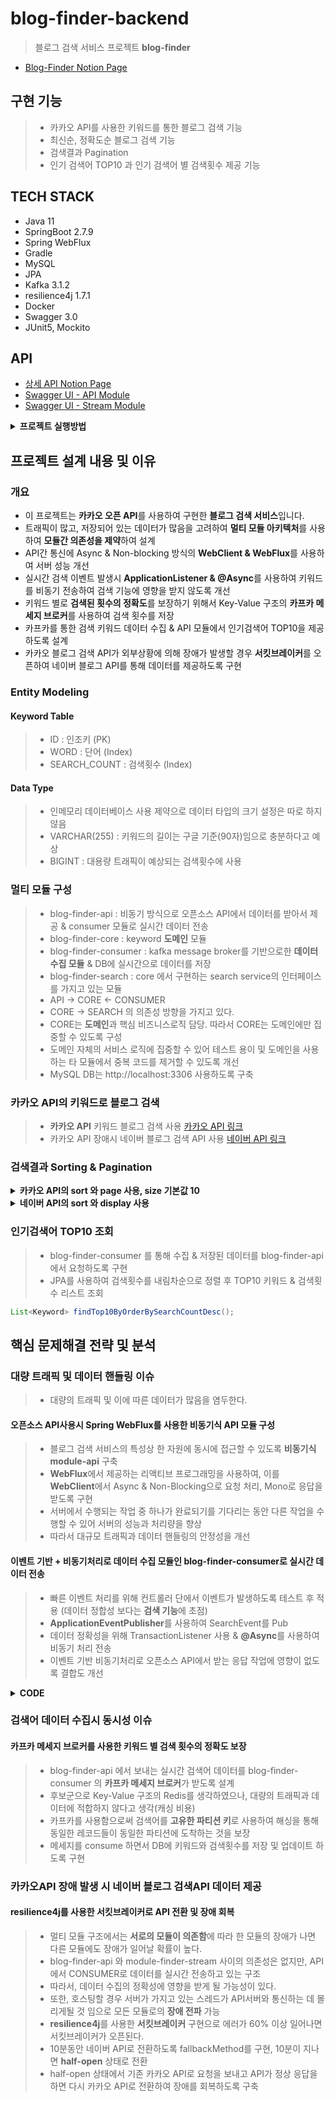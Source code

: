 # blog-finder-backend
> 블로그 검색 서비스 프로젝트 **blog-finder**
- [Blog-Finder Notion Page](https://amusing-child-e0e.notion.site/blog-finder-backend-2ff4a56ab65a41198df5404fd3ebd44a)

## 구현 기능
> * 카카오 API를 사용한 키워드를 통한 블로그 검색 기능 
> * 최신순, 정확도순 블로그 검색 기능
> * 검색결과 Pagination
> * 인기 검색어 TOP10 과 인기 검색어 별 검색횟수 제공 기능

## TECH STACK
- Java 11
- SpringBoot 2.7.9
- Spring WebFlux
- Gradle
- MySQL
- JPA
- Kafka 3.1.2
- resilience4j 1.7.1
- Docker
- Swagger 3.0
- JUnit5, Mockito

## API
- [상세 API Notion Page](https://amusing-child-e0e.notion.site/Blog-Finder-API-34302840b73c42098c9171447ce15352)
- [Swagger UI - API Module](http://localhost:8080/swagger-ui/index.html)
- [Swagger UI - Stream Module](http://localhost:8081/swagger-ui/index.html)

<details>
<summary><strong> 프로젝트 실행방법 </strong></summary>
<div markdown="1">
<br>

1. Docker로 카프카 및 주키퍼 이미지를 가져온다.
````Shell
docker pull bitnami/kafka:latest
docker pull bitnami/zookeeper:latest
````
2. 터미널에서 프로젝트의 blog-finder-consumer/resources 까지 이동 및 아래의 명령어를 실행한다.
````Shell
docker-compose up
````
3. module-stream (localhost:8081) 어플리케이션을 실행한다.
4. module-stream/resources 에서 아래의 명령어를 실행한다.
````Shell
docker-compose start
````
- kafka 서버가 구동되지 않았다면, **docker-compose start**를 다시한번 실행한다.
5. module-api (localhost:8080) 어플리케이션을 실행한다.

</div>
</details>

## 프로젝트 설계 내용 및 이유

### 개요
- 이 프로젝트는 **카카오 오픈 API**를 사용하여 구현한 **블로그 검색 서비스**입니다.
- 트래픽이 많고, 저장되어 있는 데이터가 많음을 고려하여 **멀티 모듈 아키텍처**를 사용하여 **모듈간 의존성을 제약**하여 설계
- API간 통신에 Async & Non-blocking 방식의 **WebClient & WebFlux**를 사용하여 서버 성능 개선
- 실시간 검색 이벤트 발생시 **ApplicationListener & @Async**를 사용하여 키워드를 비동기 전송하여 검색 기능에 영향을 받지 않도록 개선
- 키워드 별로 **검색된 횟수의 정확도**를 보장하기 위해서 Key-Value 구조의 **카프카 메세지 브로커**를 사용하여 검색 횟수를 저장
- 카프카를 통한 검색 키워드 데이터 수집 & API 모듈에서 인기검색어 TOP10을 제공하도록 설계 
- 카카오 블로그 검색 API가 외부상황에 의해 장애가 발생할 경우 **서킷브레이커**를 오픈하여 네이버 블로그 API를 통해 데이터를 제공하도록 구현

### Entity Modeling

#### Keyword Table

> - ID : 인조키 (PK)
> - WORD :  단어 (Index)
> - SEARCH_COUNT : 검색횟수 (Index)

#### Data Type
> - 인메모리 데이터베이스 사용 제약으로 데이터 타입의 크기 설정은 따로 하지 않음
> - VARCHAR(255) : 키워드의 길이는 구글 기준(90자)임으로 충분하다고 예상
> - BIGINT : 대용량 트래픽이 예상되는 검색횟수에 사용

### 멀티 모듈 구성
> - blog-finder-api : 비동기 방식으로 오픈소스 API에서 데이터를 받아서 제공 & consumer 모듈로 실시간 데이터 전송
> - blog-finder-core : keyword **도메인** 모듈
> - blog-finder-consumer : kafka message broker를 기반으로한 **데이터 수집 모듈** & DB에 실시간으로 데이터를 저장
> - blog-finder-search : core 에서 구현하는 search service의 인터페이스를 가지고 있는 모듈
> - API -> CORE <- CONSUMER
> - CORE -> SEARCH 의 의존성 방향을 가지고 있다.
> - CORE는 **도메인**과 핵심 비즈니스로직 담당. 따라서 CORE는 도메인에만 집중할 수 있도록 구성
> - 도메인 자체의 서비스 로직에 집중할 수 있어 테스트 용이 및 도메인을 사용하는 타 모듈에서 중복 코드를 제거할 수 있도록 개선
> - MySQL DB는 http://localhost:3306 사용하도록 구축

### 카카오 API의 키워드로 블로그 검색
> - **카카오 API** 키워드 블로그 검색 사용 [카카오 API 링크](https://developers.kakao.com/docs/latest/ko/daum-search/dev-guide#search-blog)
> - 카카오 API 장애시 네이버 블로그 검색 API 사용 [네이버 API 링크](https://developers.naver.com/docs/serviceapi/search/blog/blog.md) 

### 검색결과 Sorting & Pagination
<details>
<summary><strong> 카카오 API의 sort 와 page 사용, size 기본값 10 </strong></summary>
<div markdown="1">
  
- sort : accuracy (정확도순)
  
- sort : recency (최신순)
  
- size : 한 번에 보여줄 검색결과 수
  
- page : 페이지네이션

````Java
WebClient.builder()
                .baseUrl(apiReqValueStorage.getKakaoUrl())
                .build().get()
                .uri(builder -> builder.path(apiReqValueStorage.getKakaoPath())
                        .queryParam("query", query)
                        .queryParam("sort", sortType.getValue())
                        .queryParam("page", apiReqValueStorage.getKakaoPagination())
                        .build())
```` 
  
</div>
</details>

<details>
<summary><strong> 네이버 API의 sort 와 display 사용 </strong></summary>
<div markdown="1">
  
- sort : sim (정확도순)

- sort : date (최신순)

- display : 10 (한 번에 표시할 검색 결과 개수)

````Java
 WebClient.builder()
                .baseUrl(apiReqValueStorage.getNaverUrl())
                .build().get()
                .uri(uriBuilder -> uriBuilder.path(apiReqValueStorage.getNaverPath())
                        .queryParam("query", query)
                        .queryParam("display", apiReqValueStorage.getNaverDisplay())
                        .queryParam("sort", sortType.getValue())
                        .build())
```` 
</div>
</details>

### 인기검색어 TOP10 조회
> - blog-finder-consumer 를 통해 수집 & 저장된 데이터를 blog-finder-api 에서 요청하도록 구현
> - JPA를 사용하여 검색횟수를 내림차순으로 정렬 후 TOP10 키워드 & 검색횟수 리스트 조회
````Java
List<Keyword> findTop10ByOrderBySearchCountDesc();
````
## 핵심 문제해결 전략 및 분석

### 대량 트래픽 및 데이터 핸들링 이슈
> * 대량의 트래픽 및 이에 따른 데이터가 많음을 염두한다.
#### 오픈소스 API사용시 Spring WebFlux를 사용한 비동기식 API 모듈 구성
> - 블로그 검색 서비스의 특성상 한 자원에 동시에 접근할 수 있도록 **비동기식 module-api** 구축
> - **WebFlux**에서 제공하는 리액티브 프로그래밍을 사용하여, 이를 **WebClient**에서 Async & Non-Blocking으로 요청 처리, Mono로 응답을 받도록 구현
> - 서버에서 수행되는 작업 중 하나가 완료되기를 기다리는 동안 다른 작업을 수행할 수 있어 서버의 성능과 처리량을 향상
> - 따라서 대규모 트래픽과 데이터 핸들링의 안정성을 개선 

#### 이벤트 기반 + 비동기처리로 데이터 수집 모듈인 blog-finder-consumer로 실시간 데이터 전송
> - 빠른 이벤트 처리를 위해 컨트롤러 단에서 이벤트가 발생하도록 테스트 후 적용 (데이터 정합성 보다는 **검색 기능**에 초점)
> - **ApplicationEventPublisher**를 사용하여 SearchEvent를 Pub
> - 데이터 정확성을 위해 TransactionListener 사용 & **@Async**를 사용하여 비동기 처리 전송 
> - 이벤트 기반 비동기처리로 오픈소스 API에서 받는 응답 작업에 영향이 없도록 결합도 개선
<details>
<summary><strong> CODE </strong></summary>
<div markdown="1">
 
````Java  
public Mono<List<SearchResultDto>> apiSearchAccuracy(@RequestParam("query") String query, @RequestParam("sortType") String sortType) {
        applicationEventPublisher.publishEvent(new SearchEvent(this, new Keyword(query)));
        return keywordSearchServiceRouter.searchByKakao(query, sortType);
    }
````

</div>
</details>

### 검색어 데이터 수집시 동시성 이슈
#### 카프카 메세지 브로커를 사용한 키워드 별 검색 횟수의 정확도 보장
> - blog-finder-api 에서 보내는 실시간 검색어 데이터를 blog-finder-consumer 의 **카프카 메세지 브로커**가 받도록 설계
> - 후보군으로 Key-Value 구조의 Redis를 생각하였으나, 대량의 트래픽과 데이터에 적합하지 않다고 생각(캐싱 비용)
> - 카프카를 사용함으로써 검색어를 **고유한 파티션 키**로 사용하여 해싱을 통해 동일한 레코드들이 동일한 파티션에 도착하는 것을 보장
> - 메세지를 consume 하면서 DB에 키워드와 검색횟수를 저장 및 업데이트 하도록 구현

### 카카오API 장애 발생 시 네이버 블로그 검색API 데이터 제공
#### resilience4j를 사용한 서킷브레이커로 API 전환 및 장애 회복 
> - 멀티 모듈 구조에서는 **서로의 모듈이 의존함**에 따라 한 모듈의 장애가 나면 다른 모듈에도 장애가 일어날 확률이 높다.
> - blog-finder-api 와 module-finder-stream 사이의 의존성은 없지만, API에서 CONSUMER로 데이터를 실시간 전송하고 있는 구조
> - 따라서, 데이터 수집의 정확성에 영향을 받게 될 가능성이 있다.
> - 또한, 호스팅할 경우 서버가 가지고 있는 스레드가 API서버와 통신하는 데 몰리게될 것 임으로 모든 모듈로의 **장애 전파** 가능
> - **resilience4j**를 사용한 **서킷브레이커** 구현으로 에러가 60% 이상 일어나면 서킷브레이커가 오픈된다.
> - 10분동안 네이버 API로 전환하도록 fallbackMethod를 구현, 10분이 지나면 **half-open** 상태로 전환
> - half-open 상태에서 기존 카카오 API로 요청을 보내고 API가 정상 응답을 하면 다시 카카오 API로 전환하여 장애를 회복하도록 구축
